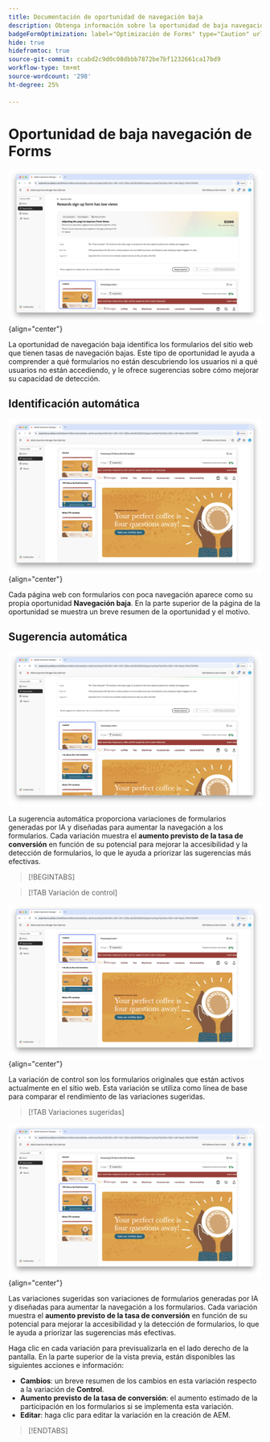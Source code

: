 ```yaml
---
title: Documentación de oportunidad de navegación baja
description: Obtenga información sobre la oportunidad de baja navegación y cómo utilizarla para mejorar la participación de los formularios en su sitio web.
badgeFormOptimization: label="Optimización de Forms" type="Caution" url="../../opportunity-types/form-optimization.md" tooltip="Optimización de Forms"
hide: true
hidefromtoc: true
source-git-commit: ccabd2c9d0c08dbbb7872be7bf1232661ca17bd9
workflow-type: tm+mt
source-wordcount: '298'
ht-degree: 25%

---
```



# Oportunidad de baja navegación de Forms

![Baja oportunidad de navegación](./assets/low-navigation/hero.png){align="center"}

La oportunidad de navegación baja identifica los formularios del sitio web que tienen tasas de navegación bajas. Este tipo de oportunidad le ayuda a comprender a qué formularios no están descubriendo los usuarios ni a qué usuarios no están accediendo, y le ofrece sugerencias sobre cómo mejorar su capacidad de detección.

## Identificación automática

![Identificar automáticamente la navegación baja](./assets/low-navigation/auto-identify.png){align="center"}

Cada página web con formularios con poca navegación aparece como su propia oportunidad **Navegación baja**. En la parte superior de la página de la oportunidad se muestra un breve resumen de la oportunidad y el motivo.

## Sugerencia automática

![Sugerencia automática de navegación baja](./assets/low-navigation/auto-suggest.png)

La sugerencia automática proporciona variaciones de formularios generadas por IA y diseñadas para aumentar la navegación a los formularios. Cada variación muestra el **aumento previsto de la tasa de conversión** en función de su potencial para mejorar la accesibilidad y la detección de formularios, lo que le ayuda a priorizar las sugerencias más efectivas.

>[!BEGINTABS]

>[!TAB Variación de control]

![Variaciones de control](./assets/low-navigation/control-variation.png){align="center"}

La variación de control son los formularios originales que están activos actualmente en el sitio web. Esta variación se utiliza como línea de base para comparar el rendimiento de las variaciones sugeridas.

>[!TAB Variaciones sugeridas]

![Variaciones sugeridas](./assets/low-navigation/suggested-variations.png){align="center"}

Las variaciones sugeridas son variaciones de formularios generadas por IA y diseñadas para aumentar la navegación a los formularios. Cada variación muestra el **aumento previsto de la tasa de conversión** en función de su potencial para mejorar la accesibilidad y la detección de formularios, lo que le ayuda a priorizar las sugerencias más efectivas.

Haga clic en cada variación para previsualizarla en el lado derecho de la pantalla. En la parte superior de la vista previa, están disponibles las siguientes acciones e información:

* **Cambios**: un breve resumen de los cambios en esta variación respecto a la variación de **Control**.
* **Aumento previsto de la tasa de conversión**: el aumento estimado de la participación en los formularios si se implementa esta variación.
* **Editar**: haga clic para editar la variación en la creación de AEM.

>[!ENDTABS]

<!-- 

## Auto-optimize

[!BADGE Ultimate]{type=Positive tooltip="Ultimate"}

![Auto-optimize low navigation](./assets/low-views/auto-optimize.png){align="center"}

Sites Optimizer Ultimate adds the ability to deploy auto-optimization for the issues found by the low navigation opportunity.

>[!BEGINTABS]

>[!TAB Test multiple]


>[!TAB Publish selected]

{{auto-optimize-deploy-optimization-slack}}

>[!TAB Request approval]

{{auto-optimize-request-approval}}

>[!ENDTABS]

-->
